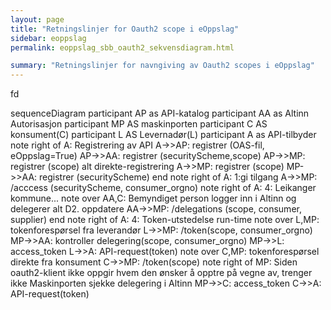 ```yaml
---
layout: page
title: "Retningslinjer for Oauth2 scope i eOppslag"
sidebar: eoppslag
permalink: eoppslag_sbb_oauth2_sekvensdiagram.html

summary: "Retningslinjer for navngiving av Oauth2 scopes i eOppslag"
---
```


fd

<div class="mermaid">
sequenceDiagram
participant AP as API-katalog
participant AA as Altinn Autorisasjon
participant MP AS maskinporten
participant C AS konsument(C)
participant L AS Levernadør(L)
participant A as API-tilbyder
note right of A: Registrering av API
A->>AP: registrer (OAS-fil, eOppslag=True)
AP->>AA: registrer (securityScheme,scope)
AP->>MP: registrer (scope)
alt direkte-registrering
A->>MP: registrer (scope)
MP->>AA: registrer (securityScheme)
end
note right of A: 1:gi tilgang
A->>MP: /acccess (securityScheme, consumer_orgno)
note right of A: 4: Leikanger kommune...
note over AA,C: Bemyndiget person logger inn i Altinn og delegerer
alt D2. oppdatere
AA->>MP: /delegations (scope, consumer, supplier)
end
note right of A: 4: Token-utstedelse  run-time
note over L,MP: tokenforespørsel fra leverandør
L->>MP: /token(scope, consumer_orgno)
MP->>AA: kontroller delegering(scope, consumer_orgno)
MP->>L: access_token
L->>A: API-request(token)
note over C,MP: tokenforespørsel direkte fra konsument
C->>MP: /token(scope)
note right of MP: Siden oauth2-klient ikke oppgir hvem den ønsker å opptre på vegne av, trenger ikke Maskinporten sjekke delegering i Altinn
MP->>C: access_token
C->>A: API-request(token)
  </div>
